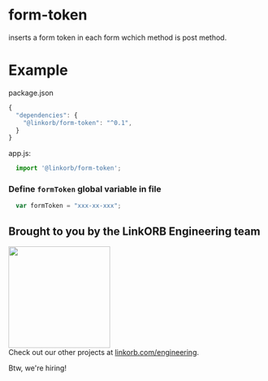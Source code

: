 # form-token
inserts a form token in each form wchich method is post method.

# Example

package.json

```javascript
{
  "dependencies": {
    "@linkorb/form-token": "^0.1",
  }
}
```

app.js:
```javascript
  import '@linkorb/form-token';
```

### Define `formToken` global variable in file

```javascript
  var formToken = "xxx-xx-xxx";
```


## Brought to you by the LinkORB Engineering team

<img src="http://www.linkorb.com/d/meta/tier1/images/linkorbengineering-logo.png" width="200px" /><br />
Check out our other projects at [linkorb.com/engineering](http://www.linkorb.com/engineering).

Btw, we're hiring!
